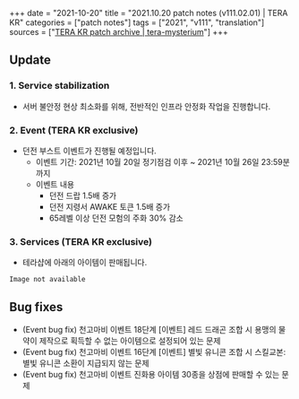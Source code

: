 +++
date = "2021-10-20"
title = "2021.10.20 patch notes (v111.02.01) | TERA KR"
categories = ["patch notes"]
tags = ["2021", "v111", "translation"]
sources = ["[TERA KR patch archive | tera-mysterium](/ko/patch/2021/v111-02-01)"]
+++

## Update

### **1.** Service stabilization
- 서버 불안정 현상 최소화를 위해, 전반적인 인프라 안정화 작업을 진행합니다.

### **2.** Event (TERA KR exclusive)
- 던전 부스트 이벤트가 진행될 예정입니다.
  - 이벤트 기간: 2021년 10월 20일 정기점검 이후 ~ 2021년 10월 26일 23:59분까지
  - 이벤트 내용
    - 던전 드랍 1.5배 증가
    - 던전 지령서 AWAKE 토큰 1.5배 증가
    - 65레벨 이상 던전 모험의 주화 30% 감소

### **3.** Services (TERA KR exclusive)
- 테라샵에 아래의 아이템이 판매됩니다.

`Image not available`

## Bug fixes

- (Event bug fix) 천고마비 이벤트 18단계 [이벤트] 레드 드래곤 조합 시 용맹의 물약이 제작으로 획득할 수 없는 아이템으로 설정되어 있는 문제
- (Event bug fix) 천고마비 이벤트 16단계 [이벤트] 별빛 유니콘 조합 시 스킬교본: 별빛 유니콘 소환이 지급되지 않는 문제
- (Event bug fix) 천고마비 이벤트 진화용 아이템 30종을 상점에 판매할 수 있는 문제
